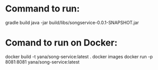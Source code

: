 # Command to run:
gradle build
java -jar build/libs/songservice-0.0.1-SNAPSHOT.jar

# Comand to run on Docker:
docker build -t yana/song-service:latest .
docker images
docker run -p 8081:8081 yana/song-service:latest
